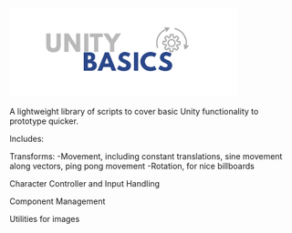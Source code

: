 <img src="https://github.com/erictktk/UnityBasics/blob/master/unity%20basics.png" width="400">


A lightweight library of scripts to cover basic Unity functionality to prototype quicker.

Includes:

Transforms:
-Movement, including constant translations, sine movement along vectors, ping pong movement
-Rotation, for nice billboards

Character Controller and Input Handling

Component Management

Utilities for images



